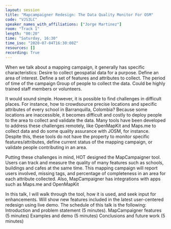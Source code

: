 ```yaml
---
layout: session
title: "Mapcampaigner Redesign: The Data Quality Monitor For OSM"
code: "VJS3LC"
speaker_names_with_affiliations: ["Jorge Martinez"]
room: "Track 1"
length: "00:20"
time: "Saturday, 16:30"
time_iso: "2020-07-04T16:30:00Z"
resources: []
recording: True
---
```

When we talk about a mapping campaign, it generally has specific characteristics:
Desire to collect geospatial data for a purpose.
Define an area of interest.
Define a set of features and attributes to collect.
The period of time of the campaign
Group of people to collect the data. Could be highly trained staff members or volunteers.

It would sound simple. However, it is possible to find challenges in difficult places. For instance, how to crowdsource precise locations and specific attributes of every school in Barranquilla, Colombia? Because some locations are inaccessible, it becomes difficult and costly to deploy people to the area to collect and validate the data. Many tools have been developed to address these challenges remotely, like OpenMapKit and Maps.me to collect data and do some quality assurance with JOSM, for instance. Despite this, these tools do not have the property to monitor specific features/attributes, define current status of the mapping campaign, or validate people contributing in an area.

Putting these challenges in mind, HOT designed the MapCampaigner tool. Users can track and measure the quality of many features such as schools, buildings and cafes at the same time. This mapping campaign will report users involved, missing tags, and percentage of completeness in an area for each attribute collected. Also, MapCampaigner has integrations with apps such as Maps.me and OpenMapKit

In this talk, I will walk through the tool, how it is used, and seek input for enhancements. Will show new features included in the latest user-centered redesign using  live demo. The schedule of this talk is the following:
Introduction and problem statement (5 minutes).
MapCampaigner features (5 minutes)
Examples and demo (5 minutes)
Conclusions and future work (5 minutes)
